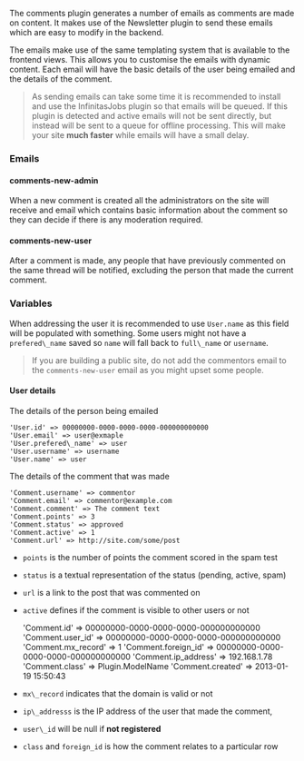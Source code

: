 The comments plugin generates a number of emails as comments are made on content. It makes use of the Newsletter plugin to send these emails which are easy to modify in the backend.

The emails make use of the same templating system that is available to the frontend views. This allows you to customise the emails with dynamic content. Each email will have the basic details of the user being emailed and the details of the comment.

> As sending emails can take some time it is recommended to install and use the InfinitasJobs plugin so that emails will be queued. If this plugin is detected and active emails will not be sent directly, but instead will be sent to a queue for offline processing. This will make your site **much faster** while emails will have a small delay.

### Emails

#### comments-new-admin

When a new comment is created all the administrators on the site will receive and email which contains basic information about the comment so they can decide if there is any moderation required.

#### comments-new-user

After a comment is made, any people that have previously commented on the same thread will be notified, excluding the person that made the current comment.

### Variables

When addressing the user it is recommended to use `User.name` as this field will be populated with something. Some users might not have a `prefered\_name` saved so `name` will fall back to `full\_name` or `username`.

> If you are building a public site, do not add the commentors email to the `comments-new-user` email as you might upset some people.

#### User details

The details of the person being emailed

	'User.id' => 00000000-0000-0000-0000-000000000000
	'User.email' => user@exmaple
	'User.prefered\_name' => user
	'User.username' => username
	'User.name' => user

The details of the comment that was made

	'Comment.username' => commentor
	'Comment.email' => commentor@example.com
	'Comment.comment' => The comment text
	'Comment.points' => 3
	'Comment.status' => approved
	'Comment.active' => 1
	'Comment.url' => http://site.com/some/post

- `points` is the number of points the comment scored in the spam test
- `status` is a textual representation of the status (pending, active, spam)
- `url` is a link to the post that was commented on
- `active` defines if the comment is visible to other users or not

	'Comment.id' => 00000000-0000-0000-0000-000000000000
	'Comment.user_id' => 00000000-0000-0000-0000-000000000000
	'Comment.mx\_record' => 1
	'Comment.foreign_id' => 00000000-0000-0000-0000-000000000000
	'Comment.ip\_address' => 192.168.1.78
	'Comment.class' => Plugin.ModelName
	'Comment.created' => 2013-01-19 15:50:43

- `mx\_record` indicates that the domain is valid or not
- `ip\_addresss` is the IP address of the user that made the comment,
- `user\_id` will be null if **not registered**
- `class` and `foreign_id` is how the comment relates to a particular row